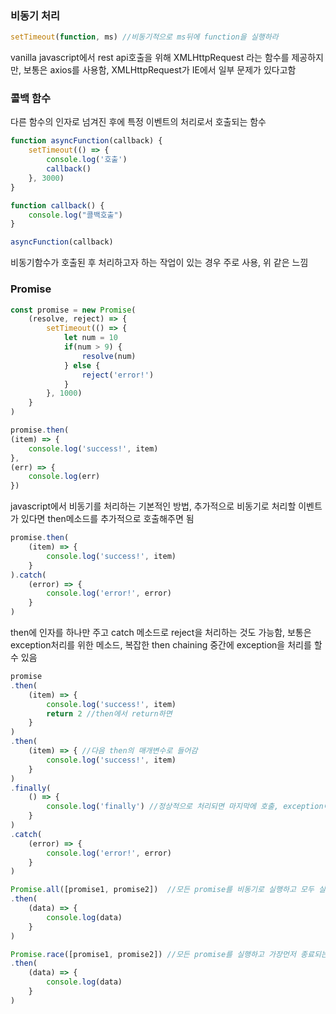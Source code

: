 ### 비동기 처리

```javascript
setTimeout(function, ms) //비동기적으로 ms뒤에 function을 실행하라
```
vanilla javascript에서 rest api호출을 위해 XMLHttpRequest 라는 함수를 제공하지만, 보통은 axios를 사용함, XMLHttpRequest가 IE에서 일부 문제가 있다고함

### 콜백 함수

다른 함수의 인자로 넘겨진 후에 특정 이벤트의 처리로서 호출되는 함수

```javascript
function asyncFunction(callback) {
    setTimeout(() => {
        console.log('호출')
        callback()
    }, 3000)
}

function callback() {
    console.log("콜백호출")
}

asyncFunction(callback)
```

비동기함수가 호출된 후 처리하고자 하는 작업이 있는 경우 주로 사용, 위 같은 느낌

### Promise

```javascript
const promise = new Promise(
    (resolve, reject) => {
        setTimeout(() => {
            let num = 10
            if(num > 9) {
                resolve(num)
            } else {
                reject('error!')
            }
        }, 1000)
    }
)

promise.then(
(item) => {
    console.log('success!', item)
},
(err) => {
    console.log(err)
})
```

javascript에서 비동기를 처리하는 기본적인 방법, 추가적으로 비동기로 처리할 이벤트가 있다면 then메소드를 추가적으로 호출해주면 됨

```javascript
promise.then(
    (item) => {
        console.log('success!', item)
    }
).catch(
    (error) => {
        console.log('error!', error)
    }
)
```

then에 인자를 하나만 주고 catch 메소드로 reject을 처리하는 것도 가능함, 보통은 exception처리를 위한 메소드, 복잡한 then chaining 중간에 exception을 처리를 할수 있음

```javascript
promise
.then(
    (item) => {
        console.log('success!', item)
        return 2 //then에서 return하면
    }
)
.then(
    (item) => { //다음 then의 매개변수로 들어감
        console.log('success!', item)
    }
)
.finally(
    () => {
        console.log('finally') //정상적으로 처리되면 마지막에 호출, exception이 발생하면 finally먼저 실행하고 catch실행
    }
)
.catch(
    (error) => {
        console.log('error!', error)
    }
)
```

```javascript
Promise.all([promise1, promise2])  //모든 promise를 비동기로 실행하고 모두 실행이 완료되면 then을 실행함
.then(
    (data) => {
        console.log(data)
    }
)

Promise.race([promise1, promise2]) //모든 promise를 실행하고 가장먼저 종료되는 하나의 promise만 then으로 넘겨짐, 나머지 promise도 실행은함
.then(
    (data) => {
        console.log(data)
    }
)
```